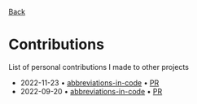 [Back](./README.md)

# Contributions

List of personal contributions I made to other projects

- 2022-11-23 • [abbreviations-in-code](https://github.com/kisvegabor/abbreviations-in-code) • [PR](https://github.com/kisvegabor/abbreviations-in-code/pull/13)
- 2022-09-20 • [abbreviations-in-code](https://github.com/kisvegabor/abbreviations-in-code) • [PR](https://github.com/kisvegabor/abbreviations-in-code/pull/8)